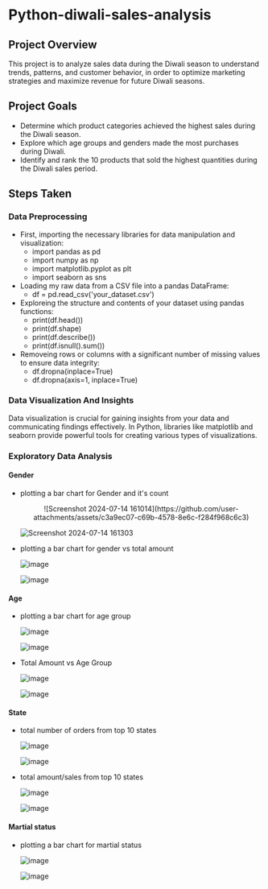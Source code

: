 # Python-diwali-sales-analysis

## Project Overview
 This project is to analyze sales data during the Diwali season to understand trends, patterns, and customer behavior, in order to optimize marketing strategies and maximize revenue for future Diwali seasons.

 ## Project Goals
 - Determine which product categories achieved the highest sales during the Diwali season.
 - Explore which age groups and genders made the most purchases during Diwali.
 - Identify and rank the 10 products that sold the highest quantities during the Diwali sales period.

## Steps Taken
### Data Preprocessing 
- First, importing the necessary libraries for data manipulation and visualization:
    - import pandas as pd
    - import numpy as np
    - import matplotlib.pyplot as plt
    - import seaborn as sns 
- Loading my raw data from a CSV file into a pandas DataFrame:
    - df = pd.read_csv('your_dataset.csv') 
- Exploreing the structure and contents of your dataset using pandas functions:
    - print(df.head())
    - print(df.shape)
    - print(df.describe())
    - print(df.isnull().sum()) 
- Removeing rows or columns with a significant number of missing values to ensure data integrity:
    - df.dropna(inplace=True)
    - df.dropna(axis=1, inplace=True)

### Data Visualization And Insights
Data visualization is crucial for gaining insights from your data and communicating findings effectively. In Python, libraries like matplotlib and seaborn provide powerful tools for creating various types of visualizations.

### Exploratory Data Analysis
#### Gender
 - plotting a bar chart for Gender and it's count
   <p align="Center">
     ![Screenshot 2024-07-14 161014](https://github.com/user-attachments/assets/c3a9ec07-c69b-4578-8e6c-f284f968c6c3)

   ![Screenshot 2024-07-14 161303](https://github.com/user-attachments/assets/4335f4d0-c28d-4a5a-b27f-b2fd4ebe6c4f)

- plotting a bar chart for gender vs total amount
  
  ![image](https://github.com/user-attachments/assets/b2ffa89a-52d8-4fb2-94e0-fe4f79aaf328)

  ![image](https://github.com/user-attachments/assets/c30b8063-ae09-4a91-9800-99060cf17dcf)

#### Age
- plotting a bar chart for age group

  ![image](https://github.com/user-attachments/assets/ee987200-ddc1-4f42-8d04-9b6c362f24f7)

  ![image](https://github.com/user-attachments/assets/80b918c0-8d6b-4c87-a3e5-08289228f698)

- Total Amount vs Age Group

  ![image](https://github.com/user-attachments/assets/60930746-ada3-4056-a5a8-8c95b52be604)

  ![image](https://github.com/user-attachments/assets/7ccc2ec5-fb8d-482f-8e4b-7df4df5de736)

#### State
- total number of orders from top 10 states

  ![image](https://github.com/user-attachments/assets/b613522a-f357-4195-90b8-62cfd87f5034)

  ![image](https://github.com/user-attachments/assets/2da61742-d94b-45cc-8557-20b78da40aaf)

- total amount/sales from top 10 states

  ![image](https://github.com/user-attachments/assets/68bd8775-7a77-430f-a72b-8a9e5ed0cdb8)

  ![image](https://github.com/user-attachments/assets/5afdb9d0-24f1-43c9-af10-bf0bcea2efa9)

#### Martial status
- plotting a bar chart for martial status

  ![image](https://github.com/user-attachments/assets/278ec6fe-112f-40e8-b76d-450c5d9e9cd9)

  ![image](https://github.com/user-attachments/assets/58a49516-7492-43ee-84a0-3941efaced0b)



  
